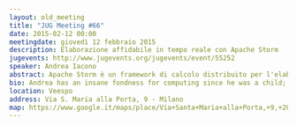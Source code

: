 ```yaml
---
layout: old_meeting
title: "JUG Meeting #66"
date: 2015-02-12 00:00
meetingdate: giovedì 12 febbraio 2015
description: Elaborazione affidabile in tempo reale con Apache Storm 
jugevents: http://www.jugevents.org/jugevents/event/55252
speaker: Andrea Iacono
abstract: Apache Storm è un framework di calcolo distribuito per l'elaborazione in tempo reale di flussi di dati. In questo intervento introdurremo il suo modello di programmazione e vedremo il codice sorgente di un paio di esempi che faremo girare live; a seguire, una panoramica dell'architettura interna e dell'implementazione dei meccanismi di affidabilità del framework.
bio: Andrea has an insane fondness for computing since he was a child; now is a software engineer who works as a contractor and has a wide experience in software development, ranging from e-commerce to industrial automation, from public administration to Web TV, with stand-alone and web applications. His interests are in artificial intelligence, machine learning and data (both big and small).
location: Veespo
address: Via S. Maria alla Porta, 9 - Milano
map: https://www.google.it/maps/place/Via+Santa+Maria+alla+Porta,+9,+20123+Milano/@45.4664129,9.1817829,17z/data=!4m2!3m1!1s0x4786c153a8292d05:0x4c6f0a73c08286b9
---
```

